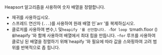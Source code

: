 Heapsort 알고리즘을 사용하여 숫자 배열을 정렬합니다.

- 재귀를 사용하십시오.
- 스프레드 연산자 (`...`)를 사용하여 원래 배열 인`arr '를 복제하십시오.
- 클로저를 사용하여 변수,`l` 및`heapify '를 선언합니다.
-`for` loop 및`math.floor ()`를`heapify '와 함께 사용하여 배열에서 최대 힙을 만듭니다.
-`for` 루프를 사용하여 클로닝 된 배열을 정렬하기 위해`heapify '와 필요에 따라 값을 스와핑하여 고려 범위를 반복적으로 좁 힙니다.